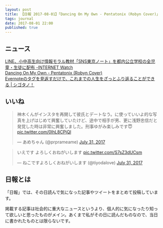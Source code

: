```yaml
---
layout: post
title: 【日報 2017-08-01】「Dancing On My Own - Pentatonix (Robyn Cover)」他
tags: journal
date: 2017-08-01 22:00
published: true
---
```



## ニュース

<div class="news"><a href="http://internet.watch.impress.co.jp/docs/news/1051112.html" target="_blank">LINE、小中高生向け情報モラル教材「SNS東京ノート」を都内公立学校の全児童・生徒に配布 -INTERNET Watch</a>
<div class="newscomme"></div>
</div>

<div class="news"><a href="http://www.youtube.com/watch?v=dyglnLD2joM" target="_blank">Dancing On My Own - Pentatonix (Robyn Cover)</a>
<div class="newscomme"></div>
</div>

<div class="news"><a href="https://cyblog.jp/28786" target="_blank">Evernoteのタグを見返すだけで、これまでの人生をざっとふり返ることができる | シゴタノ！</a>
<div class="newscomme"></div>
</div>


## いいね

 <blockquote class="twitter-tweet"><p lang="ja" dir="ltr">神木くんがインスタを再開して彼氏とデートなう。に使っていいよ的な写真を上げはじめて興奮していたけど、途中で相手が男、更に浅野忠信だと発覚した時は非常に興奮しました。刑事ゆがみ楽しみです😇 <a href="https://t.co/0IhL8CPjQl">pic.twitter.com/0IhL8CPjQl</a></p>&mdash; あめちゃん (@prprameame) <a href="https://twitter.com/prprameame/status/891843759805038593">July 31, 2017</a></blockquote>
<script async src="//platform.twitter.com/widgets.js" charset="utf-8"></script> 
 
 
<blockquote class="twitter-tweet"><p lang="ja" dir="ltr">いえです 
よろしくおねがいします <a href="https://t.co/S7sZ3dUCsm">pic.twitter.com/S7sZ3dUCsm</a></p>&mdash; ねこですよろしくおねがいします (@tiyodalove) <a href="https://twitter.com/tiyodalove/status/891975810319503360">July 31, 2017</a></blockquote>
<script async src="//platform.twitter.com/widgets.js" charset="utf-8"></script> 
 

## 日報とは

「日報」では、その日読んで気になった記事やツイートをまとめて投稿しています。

掲載する記事は社会的に重大なニュースというより、個人的に気になったり知って欲しいと思ったものがメイン。あくまで私がその日に読んだものなので、当日に書かれたものとは限らないです。